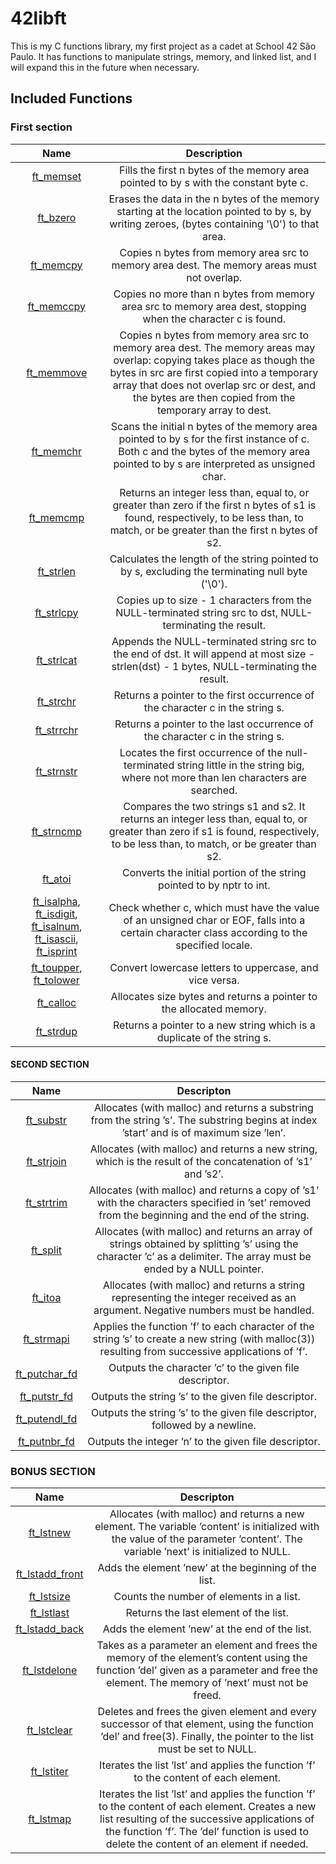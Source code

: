 # 42libft

This is my C functions library, my first project as a cadet at School 42 São Paulo. It has functions to manipulate strings, memory, and linked list, and I will expand this in the future when necessary.

## Included Functions

### First section

| Name  | Description  |
| :------------: | :---------------: |
| [ft_memset](/ft_memset.c) | Fills the first n bytes of the memory area pointed to by s with the constant byte c. |
| [ft_bzero](/ft_bzero.c)   | Erases the data in the n bytes of the memory starting at the location pointed to by s, by writing zeroes, (bytes containing '\0') to that area. |
|  [ft_memcpy](/ft_memcpy.c) |  Copies  n bytes from memory area src to memory area dest.  The memory areas must not overlap. |
|  [ft_memccpy](/ft_memccpy.c) |  Copies no more than n bytes from memory area src to memory area dest, stopping when the character c is found. |
|  [ft_memmove](/ft_memmove.c) |  Copies n bytes from memory area src to memory area dest.  The memory areas may overlap: copying takes place as though the bytes in src are first copied into a temporary array that does not overlap src or dest, and the bytes are then copied from the temporary array to dest. |
|  [ft_memchr](/ft_memchr.c) |  Scans  the  initial n bytes of the memory area pointed to by s for the first instance of c.  Both c and the  bytes  of the memory area pointed to by s are interpreted as unsigned char. |
|  [ft_memcmp](/ft_memcmp.c) |  Returns  an  integer  less  than,  equal  to,  or greater than zero if the first n bytes of s1 is found, respectively, to be less than, to match, or be greater than the first n bytes of s2. |
|  [ft_strlen](/ft_strlen.c) |  Calculates the length of the string pointed to by s, excluding the terminating null byte ('\0'). |
|  [ft_strlcpy](/ft_strlcpy.c) | Copies up to size - 1 characters from the NULL-terminated string src to dst, NULL-terminating the result. |
|  [ft_strlcat](/ft_strlcat.c) | Appends the NULL-terminated string src to the end of dst. It will append at most size - strlen(dst) - 1 bytes, NULL-terminating the result. |
|  [ft_strchr](/ft_strchr.c) |  Returns a pointer to the first occurrence of the character c in the string s. |
|  [ft_strrchr](/ft_strrchr.c) |  Returns a pointer to the last occurrence of  the character c in the string s. |
|  [ft_strnstr](ft_strnstr.c) |  Locates the first occurrence of the null-terminated string little in the string big, where not more than len characters are searched. |
|  [ft_strncmp](/ft_strncmp.c) |  Compares the two strings s1 and s2.  It returns an integer less than, equal to, or greater than zero if  s1  is  found, respectively, to be less than, to match, or be greater than s2. |
|  [ft_atoi](/ft_atoi.c) |  Converts the initial portion of the string pointed to by nptr to int. |
|  [ft_isalpha](/ft_isalpha.c), [ft_isdigit](/ft_isdigit.c), [ft_isalnum](/ft_isalnum.c), [ft_isascii](/ft_isascii.c), [ft_isprint](/ft_isprint.c) |  Check  whether  c,  which  must  have the value of an unsigned char or EOF, falls into a certain character class according to the  specified  locale. |
|  [ft_toupper](/ft_toupper.c), [ft_tolower](ft_tolower.c) |  Convert lowercase letters to uppercase, and vice versa. |
|  [ft_calloc](/ft_calloc.c) |  Allocates size bytes and returns a pointer to the allocated memory. |
|  [ft_strdup](/ft_strdup.c) |  Returns  a  pointer to a new string which is a duplicate of the string s. |

#### SECOND SECTION

| Name  |  Descripton  |
| :-------------------: | :-------------------: |
|  [ft_substr](/ft_substr.c) |  Allocates (with malloc) and returns a substring from the string ’s’. The substring begins at index ’start’ and is of maximum size ’len’. |
|  [ft_strjoin](/ft_strjoin.c) |  Allocates (with malloc) and returns a new string, which is the result of the concatenation of ’s1’ and ’s2’. |
|  [ft_strtrim](/ft_strtrim.c) |  Allocates (with malloc) and returns a copy of ’s1’ with the characters specified in ’set’ removed from the beginning and the end of the string. |
|  [ft_split](/ft_split.c) |  Allocates (with malloc) and returns an array of strings obtained by splitting ’s’ using the character ’c’ as a delimiter. The array must be ended by a NULL pointer. |
|  [ft_itoa](/ft_itoa.c) |  Allocates (with malloc) and returns a string representing the integer received as an argument. Negative numbers must be handled. |
|  [ft_strmapi](/ft_strmapi.c) |  Applies the function ’f’ to each character of the string ’s’ to create a new string (with malloc(3)) resulting from successive applications of ’f’. |
|  [ft_putchar_fd](/ft_putchar_fd.c) |  Outputs the character ’c’ to the given file descriptor. |
|  [ft_putstr_fd](/ft_putstr_fd.c) |  Outputs the string ’s’ to the given file descriptor. |
|  [ft_putendl_fd](ft_putendl_fd.c) |  Outputs the string ’s’ to the given file descriptor, followed by a newline. |
|  [ft_putnbr_fd](ft_putnbr_fd.c) |  Outputs the integer ’n’ to the given file descriptor. |

### BONUS SECTION

| Name  |  Descripton  |
| :-------------------: | :-------------------: |
|  [ft_lstnew](/ft_lstnew.c) | Allocates (with malloc) and returns a new element. The variable ’content’ is initialized with the value of the parameter ’content’. The variable ’next’ is initialized to NULL. |
|  [ft_lstadd_front](/ft_lstadd_front.c) | Adds the element ’new’ at the beginning of the list. |
|  [ft_lstsize](/ft_lstsize.c) | Counts the number of elements in a list. |
|  [ft_lstlast](/ft_lstlast.c) | Returns the last element of the list. |
|  [ft_lstadd_back](/ft_lstadd_back.c) | Adds the element ’new’ at the end of the list. |
|  [ft_lstdelone](/ft_lstdelone.c) | Takes as a parameter an element and frees the memory of the element’s content using the function ’del’ given as a parameter and free the element. The memory of ’next’ must not be freed. |
|  [ft_lstclear](/ft_lstclear.c) | Deletes and frees the given element and every successor of that element, using the function ’del’ and free(3). Finally, the pointer to the list must be set to NULL. |
|  [ft_lstiter](/ft_lstiter.c) | Iterates the list ’lst’ and applies the function ’f’ to the content of each element. |
|  [ft_lstmap](/ft_lstmap.c) | Iterates the list ’lst’ and applies the function ’f’ to the content of each element. Creates a new list resulting of the successive applications of the function ’f’. The ’del’ function is used to delete the content of an element if needed. |